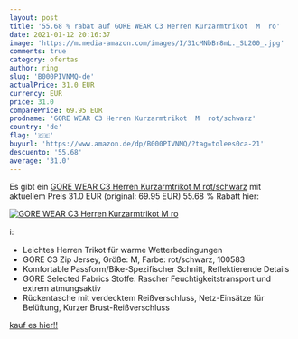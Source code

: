 ```yaml
---
layout: post
title: '55.68 % rabat auf GORE WEAR C3 Herren Kurzarmtrikot  M  ro'
date: 2021-01-12 20:16:37
image: 'https://m.media-amazon.com/images/I/31cMNbBr8mL._SL200_.jpg'
comments: true
category: ofertas
author: ring
slug: 'B000PIVNMQ-de'
actualPrice: 31.0 EUR
currency: EUR
price: 31.0
comparePrice: 69.95 EUR
prodname: 'GORE WEAR C3 Herren Kurzarmtrikot  M  rot/schwarz'
country: 'de'
flag: '🇩🇪'
buyurl: 'https://www.amazon.de/dp/B000PIVNMQ/?tag=tolees0ca-21'
descuento: '55.68'
average: '31.0'
---
```


Es gibt ein [GORE WEAR C3 Herren Kurzarmtrikot  M  rot/schwarz](https://www.amazon.de/dp/B000PIVNMQ/?tag=tolees0ca-21) mit aktuellem Preis 31.0 EUR (original: 69.95 EUR) 55.68 % Rabatt hier:

[![GORE WEAR C3 Herren Kurzarmtrikot  M  ro](https://m.media-amazon.com/images/I/31cMNbBr8mL._SL200_.jpg)](https://www.amazon.de/dp/B000PIVNMQ/?tag=tolees0ca-21)

ℹ️:

- Leichtes Herren Trikot für warme Wetterbedingungen
- GORE C3 Zip Jersey, Größe: M, Farbe: rot/schwarz, 100583
- Komfortable Passform/Bike-Spezifischer Schnitt, Reflektierende Details
- GORE Selected Fabrics Stoffe: Rascher Feuchtigkeitstransport und extrem atmungsaktiv
- Rückentasche mit verdecktem Reißverschluss, Netz-Einsätze für Belüftung, Kurzer Brust-Reißverschluss

[kauf es hier!!](https://www.amazon.de/dp/B000PIVNMQ/?tag=tolees0ca-21)
